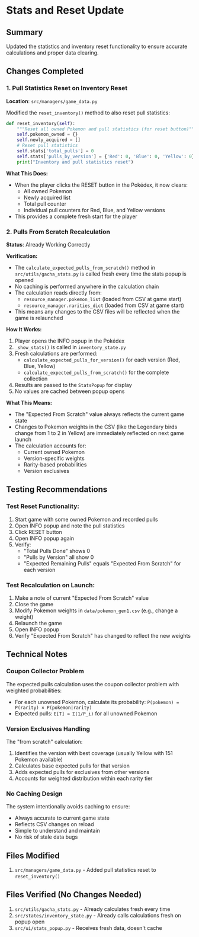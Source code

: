 # Stats and Reset Update

## Summary
Updated the statistics and inventory reset functionality to ensure accurate calculations and proper data clearing.

## Changes Completed

### 1. Pull Statistics Reset on Inventory Reset
**Location**: `src/managers/game_data.py`

Modified the `reset_inventory()` method to also reset pull statistics:

```python
def reset_inventory(self):
    """Reset all owned Pokemon and pull statistics (for reset button)"""
    self.pokemon_owned = {}
    self.newly_acquired = []
    # Reset pull statistics
    self.stats['total_pulls'] = 0
    self.stats['pulls_by_version'] = {'Red': 0, 'Blue': 0, 'Yellow': 0}
    print("Inventory and pull statistics reset")
```

**What This Does:**
- When the player clicks the RESET button in the Pokédex, it now clears:
  - All owned Pokemon
  - Newly acquired list
  - Total pull counter
  - Individual pull counters for Red, Blue, and Yellow versions
- This provides a complete fresh start for the player

### 2. Pulls From Scratch Recalculation
**Status**: Already Working Correctly

**Verification:**
- The `calculate_expected_pulls_from_scratch()` method in `src/utils/gacha_stats.py` is called fresh every time the stats popup is opened
- No caching is performed anywhere in the calculation chain
- The calculation reads directly from:
  - `resource_manager.pokemon_list` (loaded from CSV at game start)
  - `resource_manager.rarities_dict` (loaded from CSV at game start)
- This means any changes to the CSV files will be reflected when the game is relaunched

**How It Works:**
1. Player opens the INFO popup in the Pokédex
2. `_show_stats()` is called in `inventory_state.py`
3. Fresh calculations are performed:
   - `calculate_expected_pulls_for_version()` for each version (Red, Blue, Yellow)
   - `calculate_expected_pulls_from_scratch()` for the complete collection
4. Results are passed to the `StatsPopup` for display
5. No values are cached between popup opens

**What This Means:**
- The "Expected From Scratch" value always reflects the current game state
- Changes to Pokemon weights in the CSV (like the Legendary birds change from 1 to 2 in Yellow) are immediately reflected on next game launch
- The calculation accounts for:
  - Current owned Pokemon
  - Version-specific weights
  - Rarity-based probabilities
  - Version exclusives

## Testing Recommendations

### Test Reset Functionality:
1. Start game with some owned Pokemon and recorded pulls
2. Open INFO popup and note the pull statistics
3. Click RESET button
4. Open INFO popup again
5. Verify:
   - "Total Pulls Done" shows 0
   - "Pulls by Version" all show 0
   - "Expected Remaining Pulls" equals "Expected From Scratch" for each version

### Test Recalculation on Launch:
1. Make a note of current "Expected From Scratch" value
2. Close the game
3. Modify Pokemon weights in `data/pokemon_gen1.csv` (e.g., change a weight)
4. Relaunch the game
5. Open INFO popup
6. Verify "Expected From Scratch" has changed to reflect the new weights

## Technical Notes

### Coupon Collector Problem
The expected pulls calculation uses the coupon collector problem with weighted probabilities:
- For each unowned Pokemon, calculate its probability: `P(pokemon) = P(rarity) × P(pokemon|rarity)`
- Expected pulls: `E[T] ≈ Σ(1/P_i)` for all unowned Pokemon

### Version Exclusives Handling
The "from scratch" calculation:
1. Identifies the version with best coverage (usually Yellow with 151 Pokemon available)
2. Calculates base expected pulls for that version
3. Adds expected pulls for exclusives from other versions
4. Accounts for weighted distribution within each rarity tier

### No Caching Design
The system intentionally avoids caching to ensure:
- Always accurate to current game state
- Reflects CSV changes on reload
- Simple to understand and maintain
- No risk of stale data bugs

## Files Modified
1. `src/managers/game_data.py` - Added pull statistics reset to `reset_inventory()`

## Files Verified (No Changes Needed)
1. `src/utils/gacha_stats.py` - Already calculates fresh every time
2. `src/states/inventory_state.py` - Already calls calculations fresh on popup open
3. `src/ui/stats_popup.py` - Receives fresh data, doesn't cache

